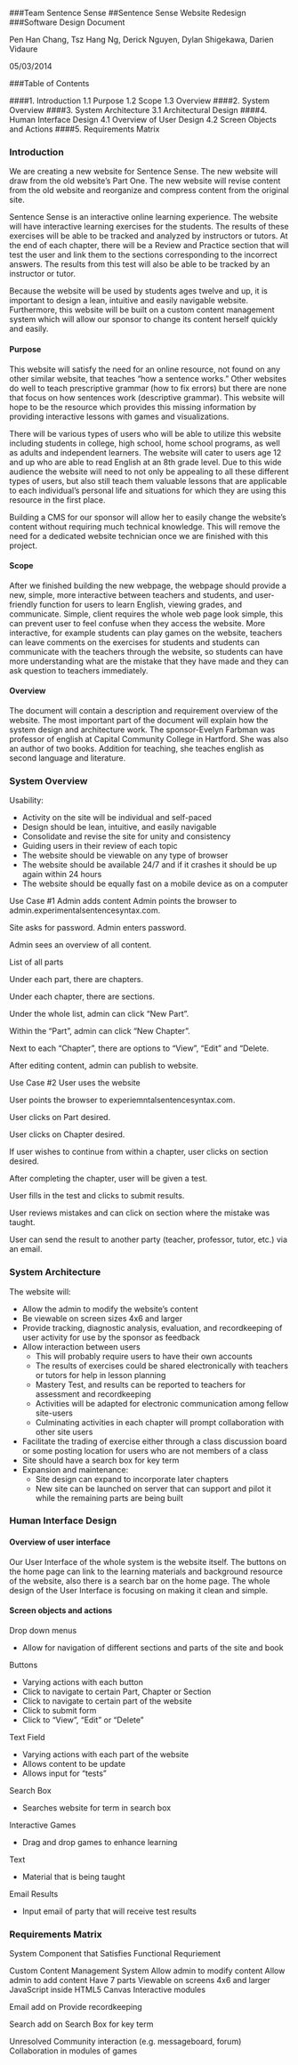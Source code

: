###Team Sentence Sense
##Sentence Sense Website Redesign
###Software Design Document











Pen Han Chang, Tsz Hang Ng, Derick Nguyen, Dylan Shigekawa, Darien Vidaure

05/03/2014

###Table of Contents

####1.      Introduction
    1.1    Purpose
    1.2    Scope
    1.3    Overview
####2.     System Overview
####3.     System Architecture
    3.1     Architectural Design
####4.      Human Interface Design
    4.1    Overview of User Design
    4.2    Screen Objects and Actions
####5.      Requirements Matrix

























### Introduction

We are creating a new website for Sentence Sense.  The new website will draw from the old website’s Part One.  The new website will revise content from the old website and reorganize and compress content from the original site.  

Sentence Sense is an interactive online learning experience.  The website will have interactive learning exercises for the students.  The results of these exercises will be able to be tracked and analyzed by instructors or tutors.  At the end of each chapter, there will be a Review and Practice section that will test the user and link them to the sections corresponding to the incorrect answers.  The results from this test will also be able to be tracked by an instructor or tutor.

Because the website will be used by students ages twelve and up, it is important to design a lean, intuitive and easily navigable website.  Furthermore, this website will be built on a custom content management system which will allow our sponsor to change its content herself quickly and easily.

#### Purpose

This website will satisfy the need for an online resource, not found on any other similar website, that teaches “how a sentence works.” Other websites do well to teach prescriptive grammar (how to fix errors) but there are none that focus on how sentences work (descriptive grammar). This website will hope to be the resource which provides this missing information by providing interactive lessons with games and visualizations.

There will be various types of users who will be able to utilize this website including students in college, high school, home school programs, as well as adults and independent learners. The website will cater to users age 12 and up who are able to read English at an 8th grade level. Due to this wide audience the website will need to not only be appealing to all these different types of users, but also still teach them valuable lessons that are applicable to each individual’s personal life and situations for which they are using this resource in the first place.

Building a CMS for our sponsor will allow her to easily change the website’s content without requiring much technical knowledge. This will remove the need for a dedicated website technician once we are finished with this project.

#### Scope
After we finished building the new webpage, the webpage should provide a new, simple, more interactive between teachers and students, and user-friendly function for users to learn English, viewing grades, and communicate. Simple, client requires the whole web page look simple, this can prevent user to feel confuse when they access the website. More interactive, for example students can play games on the website, teachers can leave comments on the exercises for students and students can communicate with the teachers through the website, so students can have more understanding what are the mistake that they have made and they can ask question to teachers immediately. 


#### Overview
The document will contain a description and requirement overview of the website. The most important part of the document will explain how the system design and architecture work. The sponsor-Evelyn Farbman was professor of english at Capital Community College in Hartford. She was also an author of two books. Addition for teaching, she teaches english as second language and literature. 


### System Overview
Usability:
+ Activity on the site will be individual and self-paced
+ Design should be lean, intuitive, and easily navigable
+ Consolidate and revise the site for unity and consistency
+ Guiding users in their review of each topic
+ The website should be viewable on any type of browser
+ The website should be available 24/7 and if it crashes it should be up again within 24 hours
+ The website should be equally fast on a mobile device as on a computer

Use Case #1 Admin adds content
Admin points the browser to admin.experimentalsentencesyntax.com.

Site asks for password. Admin enters password.

Admin sees an overview of all content.

List of all parts

Under each part, there are chapters.

Under each chapter, there are sections.

Under the whole list, admin can click “New Part”.

Within the “Part”, admin can click “New Chapter”.

Next to each “Chapter”, there are options to “View”, “Edit” and “Delete.

After editing content, admin can publish to website.
 
Use Case #2 User uses the website

User points the browser to experiemntalsentencesyntax.com.

User clicks on Part desired.

User clicks on Chapter desired.

If user wishes to continue from within a chapter, user clicks on section desired.

After completing the chapter, user will be given a test.

User fills in the test and clicks to submit results.

User reviews mistakes and can click on section where the mistake was taught.

User can send the result to another party (teacher, professor, tutor, etc.) via an email.


### System Architecture
The website will:

+ Allow the admin to modify the website’s content
+ Be viewable on screen sizes 4x6 and larger
+ Provide  tracking, diagnostic analysis, evaluation, and recordkeeping of user activity for use by   the sponsor as feedback
+ Allow interaction between users
  + This will probably require users to have their own accounts
  + The results of exercises could be shared electronically with teachers or tutors for help in lesson planning
  + Mastery Test, and results can be reported to teachers for assessment and recordkeeping
  + Activities will be adapted for electronic communication among fellow site-users
  + Culminating activities in each chapter will prompt collaboration with other site users
+ Facilitate the trading of exercise either through a class discussion board or some posting location for users who are not members of a class
+ Site should have a search box for key term
+ Expansion and maintenance:
  + Site design can expand to incorporate later chapters
  + New site can be launched on server that can support and pilot it while the remaining parts are being built


### Human Interface Design

#### Overview of user interface
Our User Interface of the whole system is the website itself. The buttons on the home page can link to the learning materials and background resource of the website, also there is a search bar on the home page. The whole design of the User Interface is focusing on making it clean and simple.

#### Screen objects and actions
Drop down menus
+ Allow for navigation of different sections and parts of the site and book

Buttons
+ Varying actions with each button
+ Click to navigate to certain Part, Chapter or Section
+ Click to navigate to certain part of the website
+ Click to submit form
+ Click to “View”, “Edit” or “Delete”

Text Field
+ Varying actions with each part of the website
+ Allows content to be update
+ Allows input for “tests” 

Search Box
+ Searches website for term in search box

Interactive Games
+ Drag and drop games to enhance learning

Text
+ Material that is being taught

Email Results
+ Input email of party that will receive test results

### Requirements Matrix


System Component that Satisfies Functional Requriement








Custom Content Management System
Allow admin to modify content
Allow admin to add content
Have 7 parts
Viewable on screens 4x6 and larger
JavaScript inside HTML5 Canvas
Interactive modules






Email add on
Provide recordkeeping






Search add on
Search Box for key term






Unresolved
Community interaction (e.g. messageboard, forum)
Collaboration in modules of games





